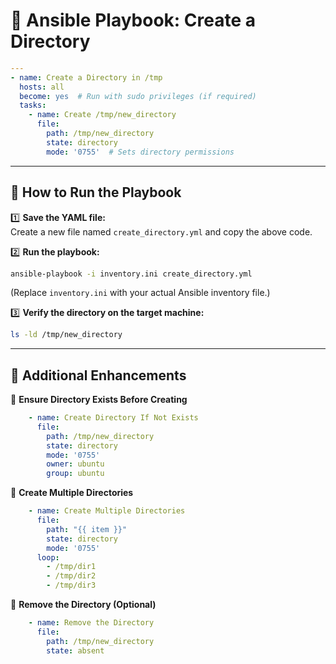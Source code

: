 # 📜 **Ansible Playbook: Create a Directory**  

```yaml
---
- name: Create a Directory in /tmp
  hosts: all
  become: yes  # Run with sudo privileges (if required)
  tasks:
    - name: Create /tmp/new_directory
      file:
        path: /tmp/new_directory
        state: directory
        mode: '0755'  # Sets directory permissions
```

---

## 📌 How to Run the Playbook  

1️⃣ **Save the YAML file:**  
Create a new file named `create_directory.yml` and copy the above code.  

2️⃣ **Run the playbook:**  

```bash
ansible-playbook -i inventory.ini create_directory.yml
```

(Replace `inventory.ini` with your actual Ansible inventory file.)  

3️⃣ **Verify the directory on the target machine:**  

```bash
ls -ld /tmp/new_directory
```

---

## 🔧 Additional Enhancements  

📌 **Ensure Directory Exists Before Creating**  

```yaml
    - name: Create Directory If Not Exists
      file:
        path: /tmp/new_directory
        state: directory
        mode: '0755'
        owner: ubuntu
        group: ubuntu
```

📌 **Create Multiple Directories**  

```yaml
    - name: Create Multiple Directories
      file:
        path: "{{ item }}"
        state: directory
        mode: '0755'
      loop:
        - /tmp/dir1
        - /tmp/dir2
        - /tmp/dir3
```

📌 **Remove the Directory (Optional)**  

```yaml
    - name: Remove the Directory
      file:
        path: /tmp/new_directory
        state: absent
```
